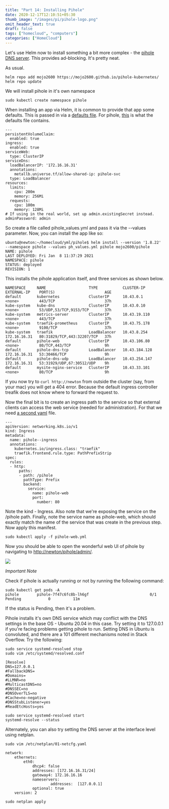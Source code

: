 ```yaml
---
title: "Part 14: Installing Pihole"
date: 2020-12-17T12:10:51+05:30
thumb_image: "/images/pi/pihole-logo.png"
omit_header_text: true
draft: false
tags: ["homecloud", "computers"]
categories: ["HomeCloud"]
---
```


Let's use Helm now to install something a bit more complex - the [pihole DNS server](https://pi-hole.net). This provides ad-blocking. It's pretty neat. 

As usual.

```
helm repo add mojo2600 https://mojo2600.github.io/pihole-kubernetes/
helm repo update
```

We will install pihole in it's own namespace

```
sudo kubectl create namespace pihole
```

When installing an app via Helm, it is common to provide that app some defaults. This is passed in via a [defaults file](https://artifacthub.io/packages/helm/mojo2600/pihole). For pihole, [this](https://github.com/devqurious/homecloud/blob/main/yml/pihole/ph_values.yml) is what the defaults file contains.

```
---
persistentVolumeClaim:
  enabled: true
ingress:
  enabled: true
serviceWeb:
  type: ClusterIP
serviceDns:
  loadBalancerIP: '172.16.16.31'
  annotations:
    metallb.universe.tf/allow-shared-ip: pihole-svc
  type: LoadBalancer
resources:
  limits:
    cpu: 200m
    memory: 256Mi
  requests:
    cpu: 100m
    memory: 128Mi
# If using in the real world, set up admin.existingSecret instead.
adminPassword: admin
```

So create a file called pihole_values.yml and pass it via the --values parameter. Now, you can install the app like so:

```
ubuntu@newton:~/homecloud/yml/pihole$ helm install --version '1.8.22' --namespace pihole --values ph_values.yml pihole mojo2600/pihole
NAME: pihole
LAST DEPLOYED: Fri Jan  8 11:37:29 2021
NAMESPACE: pihole
STATUS: deployed
REVISION: 1

```

This installs the pihole application itself, and three services as shown below. 

```
NAMESPACE     NAME                   TYPE           CLUSTER-IP      EXTERNAL-IP    PORT(S)                      AGE
default       kubernetes             ClusterIP      10.43.0.1       <none>         443/TCP                      37h
kube-system   kube-dns               ClusterIP      10.43.0.10      <none>         53/UDP,53/TCP,9153/TCP       37h
kube-system   metrics-server         ClusterIP      10.43.19.110    <none>         443/TCP                      37h
kube-system   traefik-prometheus     ClusterIP      10.43.75.178    <none>         9100/TCP                     37h
kube-system   traefik                LoadBalancer   10.43.8.254     172.16.16.31   80:31829/TCP,443:32207/TCP   37h
default       pihole-web             ClusterIP      10.43.106.80    <none>         80/TCP,443/TCP               9h
default       pihole-dns-tcp         LoadBalancer   10.43.184.128   172.16.16.31   53:30466/TCP                 9h
default       pihole-dns-udp         LoadBalancer   10.43.254.147   172.16.16.31   53:31929/UDP,67:30512/UDP    9h
default       mysite-nginx-service   ClusterIP      10.43.33.101    <none>         80/TCP                       9h
```

If you now try to `curl http://newton` from outside the cluster (say, from your mac) you will get a 404 error. Because the default ingress controller treafik does not know where to forward the request to. 

Now the final bit is to create an ingress path to the service so that external clients can access the web service (needed for administration). For that we need [a second yaml](https://github.com/devqurious/homecloud/blob/main/yml/pihole/ph_web.yml) file.

```
---
apiVersion: networking.k8s.io/v1
kind: Ingress
metadata:
  name: pihole--ingress
  annotations:
    kubernetes.io/ingress.class: "traefik"
    traefik.frontend.rule.type: PathPrefixStrip
spec:
  rules:
  - http:
      paths:
      - path: /pihole
        pathType: Prefix
        backend:
          service:
            name: pihole-web
            port:
              number: 80
```

Note the kind - Ingress. Also note that we're exposing the service on the /pihole path. Finally, note the service name as pihole-web, which should exactly match the name of the service that was create in the previous step. Now apply this manifest.

```
sudo kubectl apply -f pihole-web.yml
```

Now you should be able to open the wonderful web UI of pihole by navigating to [http://newton/pihole/admin/](http://newton/pihole/admin/). 

![](/images/pi/pi_home.png)

*Important Note*

Check if pihole is actually running or not by running the following command:

```
sudo kubectl get pods -A
pihole        pihole-7f47c6fc8b-lh6gf                           0/1     Pending            0          11m
```

If the status is Pending, then it's a problem.

Pihole installs it's own DNS service which may conflict with the DNS settings in the base OS - Ubuntu 20.04 in this case. Try setting it to 127.0.0.1 if you're facing problems getting pihole to run. Setting DNS in Ubuntu is convoluted, and there are a 101 different mechanisms noted in Stack Overflow. Try the following:

```
sudo service systemd-resolved stop
sudo vim /etc/systemd/resolved.conf

[Resolve]
DNS=127.0.0.1
#FallbackDNS=
#Domains=
#LLMNR=no
#MulticastDNS=no
#DNSSEC=no
#DNSOverTLS=no
#Cache=no-negative
#DNSStubListener=yes
#ReadEtcHosts=yes

sudo service systemd-resolved start
systemd-resolve --status
```

Alternately, you can also try setting the DNS server at the interface level using netplan.

```
sudo vim /etc/netplan/01-netcfg.yaml 

network:
    ethernets:
        eth0:
            dhcp4: false
            addresses: [172.16.16.31/24]
            gateway4: 172.16.16.16
            nameservers:
                    addresses:  [127.0.0.1]
            optional: true
    version: 2

sudo netplan apply
```